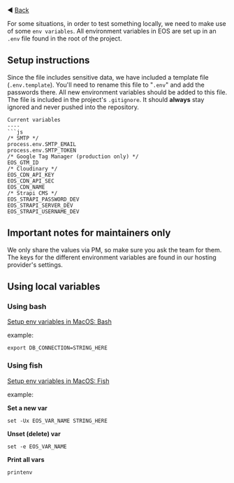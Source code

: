 ◀️ [Back](https://gitlab.com/SUSE-UIUX/eos/wikis/home#project-setup)


For some situations, in order to test something locally, we need to make use of some `env variables`. All environment variables in EOS are set up in an `.env` file found in the root of the project. 


Setup instructions 
----

Since the file includes sensitive data, we have included a template file (`.env.template`). You'll need to rename this file to "`.env`" and add the passwords there. All new environment variables should be added to this file. The file is included in the project's `.gitignore`. It should **always** stay ignored and never pushed into the repository.


```
Current variables
----
```js
/* SMTP */
process.env.SMTP_EMAIL
process.env.SMTP_TOKEN
/* Google Tag Manager (production only) */
EOS_GTM_ID
/* Cloudinary */
EOS_CDN_API_KEY
EOS_CDN_API_SEC
EOS_CDN_NAME
/* Strapi CMS */
EOS_STRAPI_PASSWORD_DEV
EOS_STRAPI_SERVER_DEV
EOS_STRAPI_USERNAME_DEV
```

**Important notes for maintainers only**
----
We only share the values via PM, so make sure you ask the team for them. The keys for the different environment variables are found in our hosting provider's settings.

## Using local variables

### Using bash

[Setup env variables in MacOS: Bash](https://medium.com/@himanshuagarwal1395/setting-up-environment-variables-in-macos-sierra-f5978369b255)

example:

```
export DB_CONNECTION=STRING_HERE
```


### Using fish  
[Setup env variables in MacOS: Fish](https://stackoverflow.com/questions/25632846/how-to-set-environment-variables-in-fish-shell)  


example:

**Set a new var**
```
set -Ux EOS_VAR_NAME STRING_HERE
```

**Unset (delete) var**
```
set -e EOS_VAR_NAME
```

**Print all vars**
```
printenv
```


